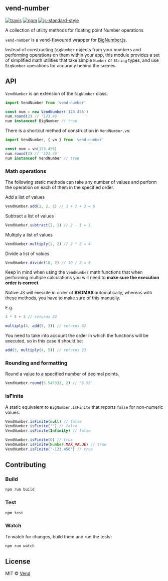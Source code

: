 vend-number
----------

[![travis][travis-image]][travis-url]
[![npm][npm-image]][npm-url]
[![js-standard-style][standard-style-image]][standard-style-url]

[travis-image]: https://img.shields.io/travis/vend/vend-number.svg?style=flat
[travis-url]: https://travis-ci.org/vend/vend-number
[npm-image]: https://img.shields.io/npm/v/vend-number.svg?style=flat
[npm-url]: https://npmjs.org/package/vend-number
[standard-style-image]: https://img.shields.io/badge/code%20style-standard-brightgreen.svg?style=flat
[standard-style-url]: https://github.com/feross/standard

A collection of utility methods for floating point Number operations

`vend-number` is a vend-flavoured wrapper for [BigNumber.js](https://github.com/MikeMcl/bignumber.js/).

Instead of constructing `BigNumber` objects from your numbers and performing operations on them within your app, this module provides a set of simplified math utilities that take simple `Number` or `String` types, and use `BigNumber` operations for accuracy behind the scenes.

## API

`VendNumber` is an extension of the `BigNumber` class.

```js
import VendNumber from 'vend-number'

const num = new VendNumber('123.456')
num.round(2) // '123.46'
num instanceof BigNumber // true
```

There is a shortcut method of construction in `VendNumber.vn`:

```js
import VendNumber, { vn } from 'vend-number'

const num = vn(123.456)
num.round(2) // '123.46'
num instanceof VendNumber // true
```

### Math operations

The following static methods can take any number of values and perform the operation on each of them in the specified order.

Add a list of values

```js
VendNumber.add(1, 2, 3) // 1 + 2 + 3 = 6
```

Subtract a list of values

```js
VendNumber.subtract(2, 1) // 2 - 1 = 1
```

Multiply a list of values

```js
VendNumber.multiply(2, 2) // 2 * 2 = 4
```

Divide a list of values

```js
VendNumber.divide(10, 2) // 10 / 2 = 5
```

Keep in mind when using the `VendNumber` math functions that when performing multiple calculations you will need to **make
sure the execution order is correct**.

Native JS will execute in order of **BEDMAS** automatically, whereas with these methods, you have to make sure of this manually.

E.g.
```js
4 * 5 + 3 // returns 23

multiply(4, add(5, 3)) // returns 32
```

You need to take into account the order in which the functions will be executed, so in this case it should be:

```js
add(3, multiply(4, 5)) // returns 23
```

### Rounding and formatting

Round a value to a specified number of decimal points.

```js
VendNumber.round(5.545333, 2) // "5.55"
```

### isFinite

A static equivalent to `BigNumber.isFinite` that reports `false` for non-numeric values.

```js
VendNumber.isFinite(null) // false
VendNumber.isFinite('') // false
VendNumber.isFinite(Infinity) // false

VendNumber.isFinite(0) // true
VendNumber.isFinite(Number.MAX_VALUE) // true
VendNumber.isFinite('-123.456') // true
```

## Contributing

### Build

```js
npm run build
```

### Test

```js
npm test
```

### Watch

To watch for changes, build them and run the tests:

```js
npm run watch
```

## License

MIT © [Vend](github.com/vend)
